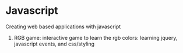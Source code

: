 # Javascript

Creating web based applications with javascript 

1. RGB game: interactive game to learn the rgb colors: learning jquery, javascript events, and css/styling 
